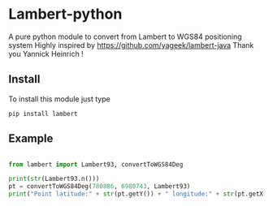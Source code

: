 # Lambert-python

A pure python module to convert from Lambert to WGS84 positioning system
Highly inspired by https://github.com/yageek/lambert-java
Thank you Yannick Heinrich !

## Install 

To install this module just type
```
pip install lambert
```

## Example

```python

from lambert import Lambert93, convertToWGS84Deg

print(str(Lambert93.n()))
pt = convertToWGS84Deg(780886, 6980743, Lambert93)
print("Point latitude:" + str(pt.getY()) + " longitude:" + str(pt.getX()))
```


